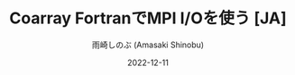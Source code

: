---
title: Coarray FortranでMPI I/Oを使う [JA]
date: 2022-12-11
link: https://qiita.com/amasaki203/items/4beb0d2b6984bf701dec
author: 雨崎しのぶ (Amasaki Shinobu)
description: This article describes how to use Coarray and MPI with Intel Fortran and GNU Fortran.
---